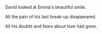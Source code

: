David looked at Emma's beautiful smile. 

All the pain of his last break-up disappeared. 

All his doubts and fears about love had gone. 
